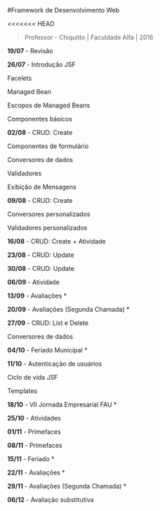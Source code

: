 #Framework de Desenvolvimento Web

<<<<<<< HEAD
>Professor - Chiquitto | Faculdade Alfa | 2016

**19/07** - Revisão

**26/07** - Introdução JSF

Facelets

Managed Bean

Escopos de Managed Beans

Componentes básicos

**02/08** - CRUD: Create

Componentes de formulário

Conversores de dados

Validadores

Exibição de Mensagens

**09/08** - CRUD: Create

Conversores personalizados

Validadores personalizados

**16/08** - CRUD: Create + Atividade

**23/08** - CRUD: Update

**30/08** - CRUD: Update

**06/09** - Atividade

**13/09** - Avaliações *

**20/09** - Avaliações (Segunda Chamada) *

**27/09** - CRUD: List e Delete

Conversores de dados

**04/10** - Feriado Municipal *

**11/10** - Autenticação de usuários

Ciclo de vida JSF

Templates

**18/10** - VII Jornada Empresarial FAU *

**25/10** - Atividades

**01/11** - Primefaces

**08/11** - Primefaces

**15/11** - Feriado *

**22/11** - Avaliações *

**29/11** - Avaliações (Segunda Chamada) *

**06/12** - Avaliação substitutiva
